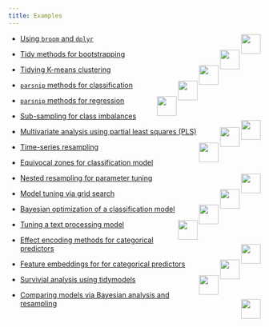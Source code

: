 ```yaml
---
title: Examples
---
```



* [Using `broom` and `dplyr`](./broom-and-dplyr) <img src="/images/pkg_list_2.png"  align="right"  height="39">

* [Tidy methods for bootstrapping](./tidy-bootstrapping) <img src="/images/pkg_list_3.png"  align="right"  height="39">

* [Tidying K-means clustering](./tidying-k-means-clustering) <img src="/images/broom.png"  align="right"  height="39">

* [`parsnip` methods for classification](./parsnip-classification-example) <img src="/images/pkg_list_5.png"  align="right"  height="39">

* [`parsnip` methods for regression](./parsnip-regression-example) <img src="/images/pkg_list_5.png"  align="right"  height="39">

* [Sub-sampling for class imbalances](./sub-sampling) <img src="/images/recipes_tune.png"  align="right"  height="39">

* [Multivariate analysis using partial least squares (PLS)](./multivariate-pls) <img src="/images/recipes.png"  align="right"  height="39">

* [Time-series resampling](./time-series) <img src="/images/pkg_list_6.png"  align="right"  height="39">

* [Equivocal zones for classification model](./equivocal-zones)

* [Nested resampling for parameter tuning](./nested-resampling) <img src="/images/rsample.png"  align="right"  height="39">

* [Model tuning via grid search](./model-tuning-via-grid-search) <img src="/images/pkg_list_1.png"  align="right"  height="39">

* [Bayesian optimization of a classification model](./bayesian-optimization) <img src="/images/pkg_list_1.png"  align="right"  height="39">

* [Tuning a text processing model](./text-analysis) <img src="/images/pkg_list_7.png"  align="right"  height="39">

* [Effect encoding methods for categorical predictors](./time-series) <img src="/images/recipes.png"  align="right"  height="39">

* [Feature embeddings for for categorical predictors](./feature-embedding) <img src="/images/recipes.png"  align="right"  height="39">

* [Survivial analysis using tidymodels](./survivial-analysis) <img src="/images/pkg_list_8.png"  align="right"  height="39">

* [Comparing models via Bayesian analysis and resampling](./bayesian-methods-comparing-models) <img src="/images/pkg_list_9.png"  align="right"  height="39">




